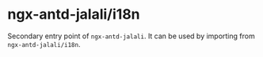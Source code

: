 # ngx-antd-jalali/i18n

Secondary entry point of `ngx-antd-jalali`. It can be used by importing from `ngx-antd-jalali/i18n`.
